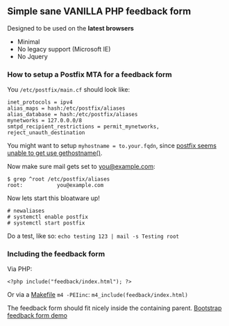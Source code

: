 ## Simple sane VANILLA PHP feedback form

Designed to be used on the **latest browsers**

* Minimal
* No legacy support (Microsoft IE)
* No Jquery

### How to setup a Postfix MTA for a feedback form

You `/etc/postfix/main.cf` should look like:

	inet_protocols = ipv4
	alias_maps = hash:/etc/postfix/aliases
	alias_database = hash:/etc/postfix/aliases
	mynetworks = 127.0.0.0/8
	smtpd_recipient_restrictions = permit_mynetworks, reject_unauth_destination

You might want to setup `myhostname = to.your.fqdn`, since [postfix seems unable to get use gethostname()](http://bugs.debian.org/cgi-bin/bugreport.cgi?bug=214741).

Now make sure mail gets set to you@example.com:

	$ grep ^root /etc/postfix/aliases
	root:           you@example.com

Now lets start this bloatware up!

	# newaliases
	# systemctl enable postfix
	# systemctl start postfix

Do a test, like so: `echo testing 123 | mail -s Testing root`

### Including the feedback form

Via PHP:

	<?php include("feedback/index.html"); ?>

Or via a [Makefile](http://dabase.com/blog/Makefile_based_static_site_generator/) `m4 -PEIinc`: `m4_include(feedback/index.html)`

The feedback form should fit nicely inside the containing parent. [Bootstrap feedback form demo](http://feedback.dabase.com/eg/)
